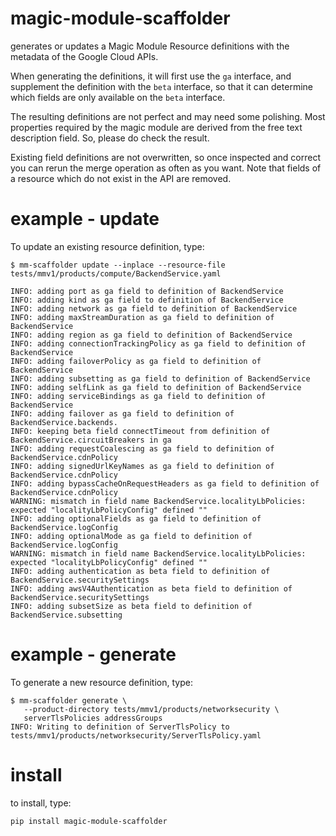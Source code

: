 magic-module-scaffolder
=======================

generates or updates a Magic Module Resource definitions with the metadata
of the Google Cloud APIs.

When generating the definitions, it will first use the `ga` interface, and
supplement the definition with the `beta` interface, so that it can
determine which fields are only available on the `beta` interface.

The resulting definitions are not perfect and may need some polishing. Most
properties required by the magic module are derived from the free text
description field. So, please do check the result.

Existing field definitions are not overwritten, so once inspected and
correct you can rerun the merge operation as often as you want. Note that
fields of a resource which do not exist in the API are removed.

example - update
==============
To update an existing resource definition, type:

```
$ mm-scaffolder update --inplace --resource-file tests/mmv1/products/compute/BackendService.yaml

INFO: adding port as ga field to definition of BackendService
INFO: adding kind as ga field to definition of BackendService
INFO: adding network as ga field to definition of BackendService
INFO: adding maxStreamDuration as ga field to definition of BackendService
INFO: adding region as ga field to definition of BackendService
INFO: adding connectionTrackingPolicy as ga field to definition of BackendService
INFO: adding failoverPolicy as ga field to definition of BackendService
INFO: adding subsetting as ga field to definition of BackendService
INFO: adding selfLink as ga field to definition of BackendService
INFO: adding serviceBindings as ga field to definition of BackendService
INFO: adding failover as ga field to definition of BackendService.backends.
INFO: keeping beta field connectTimeout from definition of BackendService.circuitBreakers in ga 
INFO: adding requestCoalescing as ga field to definition of BackendService.cdnPolicy
INFO: adding signedUrlKeyNames as ga field to definition of BackendService.cdnPolicy
INFO: adding bypassCacheOnRequestHeaders as ga field to definition of BackendService.cdnPolicy
WARNING: mismatch in field name BackendService.localityLbPolicies: expected "localityLbPolicyConfig" defined ""
INFO: adding optionalFields as ga field to definition of BackendService.logConfig
INFO: adding optionalMode as ga field to definition of BackendService.logConfig
WARNING: mismatch in field name BackendService.localityLbPolicies: expected "localityLbPolicyConfig" defined ""
INFO: adding authentication as beta field to definition of BackendService.securitySettings
INFO: adding awsV4Authentication as beta field to definition of BackendService.securitySettings
INFO: adding subsetSize as beta field to definition of BackendService.subsetting
```

example - generate
==============
To generate a new resource definition, type:

```shell
$ mm-scaffolder generate \
   --product-directory tests/mmv1/products/networksecurity \
   serverTlsPolicies addressGroups
INFO: Writing to definition of ServerTlsPolicy to tests/mmv1/products/networksecurity/ServerTlsPolicy.yaml

```

install
======
to install, type:

```
pip install magic-module-scaffolder
```
